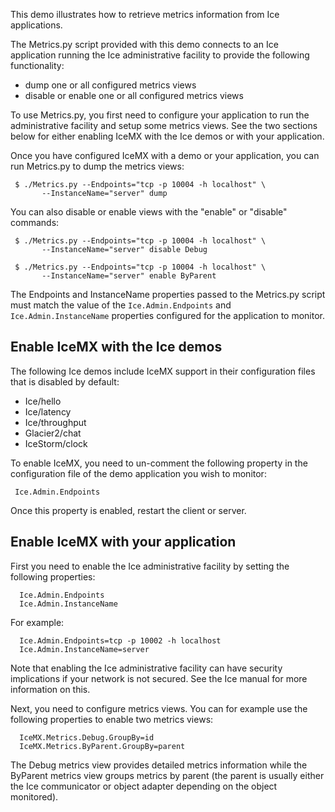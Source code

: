 This demo illustrates how to retrieve metrics information from Ice
applications.

The Metrics.py script provided with this demo connects to an Ice
application running the Ice administrative facility to provide the
following functionality:

- dump one or all configured metrics views
- disable or enable one or all configured metrics views

To use Metrics.py, you first need to configure your application to run
the administrative facility and setup some metrics views. See the two
sections below for either enabling IceMX with the Ice demos or with
your application.

Once you have configured IceMX with a demo or your application, you
can run Metrics.py to dump the metrics views:
```
 $ ./Metrics.py --Endpoints="tcp -p 10004 -h localhost" \
       --InstanceName="server" dump
```
You can also disable or enable views with the "enable" or "disable"
commands:
```
 $ ./Metrics.py --Endpoints="tcp -p 10004 -h localhost" \
       --InstanceName="server" disable Debug

 $ ./Metrics.py --Endpoints="tcp -p 10004 -h localhost" \
       --InstanceName="server" enable ByParent
```
The Endpoints and InstanceName properties passed to the Metrics.py
script must match the value of the `Ice.Admin.Endpoints` and
`Ice.Admin.InstanceName` properties configured for the application to
monitor.


Enable IceMX with the Ice demos
-------------------------------

The following Ice demos include IceMX support in their configuration
files that is disabled by default:

- Ice/hello
- Ice/latency
- Ice/throughput
- Glacier2/chat
- IceStorm/clock

To enable IceMX, you need to un-comment the following property in the
configuration file of the demo application you wish to monitor:
```
 Ice.Admin.Endpoints
```
Once this property is enabled, restart the client or server.


Enable IceMX with your application
----------------------------------

First you need to enable the Ice administrative facility by setting the
following properties:
```
  Ice.Admin.Endpoints
  Ice.Admin.InstanceName
```
For example:
```
  Ice.Admin.Endpoints=tcp -p 10002 -h localhost
  Ice.Admin.InstanceName=server
```
Note that enabling the Ice administrative facility can have security
implications if your network is not secured. See the Ice manual for
more information on this.

Next, you need to configure metrics views. You can for example use the
following properties to enable two metrics views:
```
  IceMX.Metrics.Debug.GroupBy=id
  IceMX.Metrics.ByParent.GroupBy=parent
```
The Debug metrics view provides detailed metrics information while the
ByParent metrics view groups metrics by parent (the parent is usually
either the Ice communicator or object adapter depending on the object
monitored).
